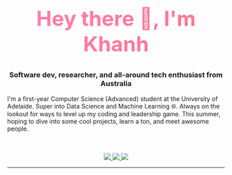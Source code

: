 <style>
  .gradient-text {
    font-size: 3rem;
    font-weight: bold;
    text-align: center;
    background-image: linear-gradient(90deg, #ff7eb3, #ff758c, #ff6f61, #ffab40);
    background-size: 300% 300%;
    color: transparent;
    -webkit-background-clip: text;
    background-clip: text;
    animation: gradientAnimation 4s ease infinite;
  }

  @keyframes gradientAnimation {
    0% {
      background-position: 0% 50%;
    }
    50% {
      background-position: 100% 50%;
    }
    100% {
      background-position: 0% 50%;
    }
  }
</style>

<h1 class="gradient-text">Hey there 👋, I'm Khanh</h1>


<h3 align="center">Software dev, researcher, and all-around tech enthusiast from Australia</h3>

I'm a first-year Computer Science (Advanced) student at the University of Adelaide. Super into Data Science and Machine Learning 🌐. Always on the lookout for ways to level up my coding and leadership game. This summer, hoping to dive into some cool projects, learn a ton, and meet awesome people.

<br/>
<br/>

<div align="center"> 
  <a href="mailto:khanhgn.au@gmail.com">
    <img src="https://img.shields.io/badge/Gmail-333333?style=for-the-badge&logo=gmail&logoColor=red" />
  </a>
  <a href="https://www.linkedin.com/in/khanh-nguyen-58445a261/" target="_blank">
    <img src="https://img.shields.io/badge/LinkedIn-0077B5?style=for-the-badge&logo=linkedin&logoColor=white" />
  </a>
  <a href="https://khanhgn.github.io/" target="_blank">
    <img src="https://img.shields.io/badge/Portfolio-FF5722?style=for-the-badge&logo=todoist&logoColor=white" />
  </a>
</div>

<hr/>
